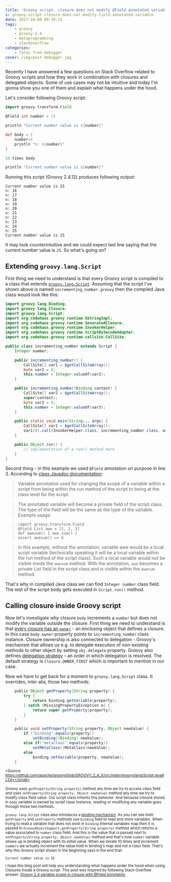 ```yaml
---
title: 'Groovy script: closure does not modify @Field annotated variable'
s: groovy-script-closure-does-not-modify-field-annotated-variable
date: 2017-10-08 09:39:12
tags:
    - groovy
    - groovy-2.4
    - metaprogramming
    - stackoverflow
categories:
    - Tales from debugger
cover: /img/post-debugger.jpg
---
```


Recently I have answered a few questions on Stack Overflow related to Groovy scripts and how they work in combination with 
closures and delegated objects. Some of use cases may not be intuitive and today I'm gonna show you one of them and
explain what happens under the hood.    

<!-- more -->

Let's consider following Groovy script:

```groovy
import groovy.transform.Field

@Field int number = 15

println "Current number value is ${number}"

def body = {
    number++
    println "n: ${number}"
}

10.times body

println "Current number value is ${number}"

```

Running this script (Groovy 2.4.12) produces following output:

    Current number value is 15
    n: 16
    n: 17
    n: 18
    n: 19
    n: 20
    n: 21
    n: 22
    n: 23
    n: 24
    n: 25
    Current number value is 15

It may look counterintuitive and we could expect last line saying that the current number value is `25`. So what's going on?

## Extending `groovy.lang.Script`

First thing we need to understand is that every Groovy script is compiled to a class that extends [`groovy.lang.Script`](http://docs.groovy-lang.org/2.4.12/html/api/groovy/lang/Script.html).
Assuming that the script I've shown above is named `incrementing_number.groovy` then the compiled Java class would look like this:

```java
import groovy.lang.Binding;
import groovy.lang.Closure;
import groovy.lang.Script;
import org.codehaus.groovy.runtime.GStringImpl;
import org.codehaus.groovy.runtime.GeneratedClosure;
import org.codehaus.groovy.runtime.InvokerHelper;
import org.codehaus.groovy.runtime.ScriptBytecodeAdapter;
import org.codehaus.groovy.runtime.callsite.CallSite;

public class incrementing_number extends Script {
    Integer number;

    public incrementing_number() {
        CallSite[] var1 = $getCallSiteArray();
        byte var2 = 0;
        this.number = Integer.valueOf(var2);
    }

    public incrementing_number(Binding context) {
        CallSite[] var2 = $getCallSiteArray();
        super(context);
        byte var3 = 0;
        this.number = Integer.valueOf(var3);
    }

    public static void main(String... args) {
        CallSite[] var1 = $getCallSiteArray();
        var1[0].call(InvokerHelper.class, incrementing_number.class, args);
    }

    public Object run() {
        // implementation of a run() method here
    }
}

```

Second thing - in this example we used `@Field` annotation on purpose in line 3. According to [class Javadoc documentation](http://docs.groovy-lang.org/2.4.12/html/gapi/groovy/transform/Field.html):

> Variable annotation used for changing the scope of a variable within a script from being within the run method of the script to being at the class level for the script.
  
> The annotated variable will become a private field of the script class. The type of the field will be the same as the type of the variable. Example usage:
  
>     import groovy.transform.Field
>     @Field List awe = [1, 2, 3]
>     def awesum() { awe.sum() }
>     assert awesum() == 6
   
> In this example, without the annotation, variable awe would be a local script variable (technically speaking it will be a local variable within the run method of the script class). Such a local variable would not be visible inside the `awesum` method. With the annotation, `awe` becomes a private List field in the script class and is visible within the `awesum` method.  

That's why in compiled Java class we can find `Integer number` class field. The rest of the script body gets executed in `Script.run()` method.

## Calling closure inside Groovy script

Now let's investigate why closure `body` increments a `number` but does not modify the variable outside the closure. First thing we need to understand is
that [every closure has an `owner`](http://groovy-lang.org/closures.html#closure-owner) - an enclosing object that defines a closure. In this case `body.owner` property points to `incrementing_number` class instance. 
Closure ownership is also connected to delegation - Groovy's mechanism that allows us e.g. to delegate execution
of non-existing methods to other object by setting `obj.delegate` property. Groovy also defines [delegation strategy](http://groovy-lang.org/closures.html#_delegation_strategy_2) - 
an order in which delegation is resolved. The default strategy is `Closure.OWNER_FIRST` which is important to mention in our case.

Now we have to get back for a moment to `groovy.lang.Script` class. It overrides, inter alia, those two methods:

```groovy
    public Object getProperty(String property) {
        try {
            return binding.getVariable(property);
        } catch (MissingPropertyException e) {
            return super.getProperty(property);
        }
    }

    public void setProperty(String property, Object newValue) {
        if ("binding".equals(property))
            setBinding((Binding) newValue);
        else if("metaClass".equals(property))
            setMetaClass((MetaClass)newValue);
        else
            binding.setVariable(property, newValue);
    }
```

<small>*Source: https://github.com/apache/groovy/blob/GROOVY_2_4_X/src/main/groovy/lang/Script.java#L54*</small>

Groovy uses `getProperty(String property)` method any time we try to access class field and uses `setProperty(String property, Object newValue)`
method any time we try to modify class field value. Our script class inherits this behavior. And because closure stored in
`body` variable is owned by script class instance, reading or modifying any variable goes through those two methods.

`groovy.lang.Script` class also introduces a [binding mechanism](http://docs.groovy-lang.org/latest/html/api/groovy/lang/Binding.html).
As you can see both `getProperty` and `setProperty` methods use `binding` field to read and store variables. When trying to read a variable
that does not exist in `binding` internal variables map then it is passed to `GroovyObjectSupport.getProperty(String property)` method which returns a 
value associated to `number` class field. And this is the value that is passed next to `setProperty(String property, Object newValue)`
method and that's how `number` variable shows up in binding object with its initial value. When we iterate 10 times and increment
`numbers` we actually increment the value hold in binding's map and not a class field. That's why this Groovy script shown
in the beginning says in the end that:

    Current number value is 15 
   
I hope this blog post will help you understanding what happens under the hood when using Closures inside a Groovy script.
This post was inspired by following Stack Overflow answer: [Groovy 2.4 variable scope in closure with @Field annotation](https://stackoverflow.com/questions/46579944/groovy-2-4-variable-scope-in-closure-with-field-annotation/46580819#46580819)


